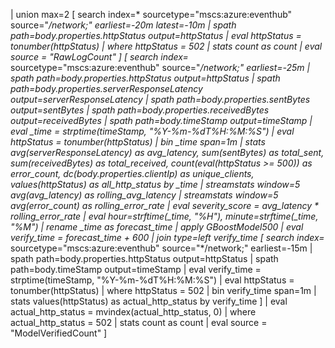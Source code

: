 | union max=2 
    [ search index=* sourcetype="mscs:azure:eventhub" source="*/network;" earliest=-20m latest=-10m
      | spath path=body.properties.httpStatus output=httpStatus
      | eval httpStatus = tonumber(httpStatus)
      | where httpStatus = 502
      | stats count as count
      | eval source = "RawLogCount"
    ]
    [ search index=* sourcetype="mscs:azure:eventhub" source="*/network;" earliest=-25m
      | spath path=body.properties.httpStatus output=httpStatus
      | spath path=body.properties.serverResponseLatency output=serverResponseLatency
      | spath path=body.properties.sentBytes output=sentBytes
      | spath path=body.properties.receivedBytes output=receivedBytes
      | spath path=body.timeStamp output=timeStamp
      | eval _time = strptime(timeStamp, "%Y-%m-%dT%H:%M:%S")
      | eval httpStatus = tonumber(httpStatus)
      | bin _time span=1m
      | stats 
          avg(serverResponseLatency) as avg_latency,
          sum(sentBytes) as total_sent,
          sum(receivedBytes) as total_received,
          count(eval(httpStatus >= 500)) as error_count,
          dc(body.properties.clientIp) as unique_clients,
          values(httpStatus) as all_http_status
        by _time
      | streamstats window=5 avg(avg_latency) as rolling_avg_latency
      | streamstats window=5 avg(error_count) as rolling_error_rate
      | eval severity_score = avg_latency * rolling_error_rate
      | eval hour=strftime(_time, "%H"), minute=strftime(_time, "%M")
      | rename _time as forecast_time
      | apply GBoostModel500
      | eval verify_time = forecast_time + 600
      | join type=left verify_time 
          [ search index=* sourcetype="mscs:azure:eventhub" source="*/network;" earliest=-15m
            | spath path=body.properties.httpStatus output=httpStatus
            | spath path=body.timeStamp output=timeStamp
            | eval verify_time = strptime(timeStamp, "%Y-%m-%dT%H:%M:%S")
            | eval httpStatus = tonumber(httpStatus)
            | where httpStatus = 502
            | bin verify_time span=1m
            | stats values(httpStatus) as actual_http_status by verify_time
          ]
      | eval actual_http_status = mvindex(actual_http_status, 0)
      | where actual_http_status = 502
      | stats count as count
      | eval source = "ModelVerifiedCount"
    ]